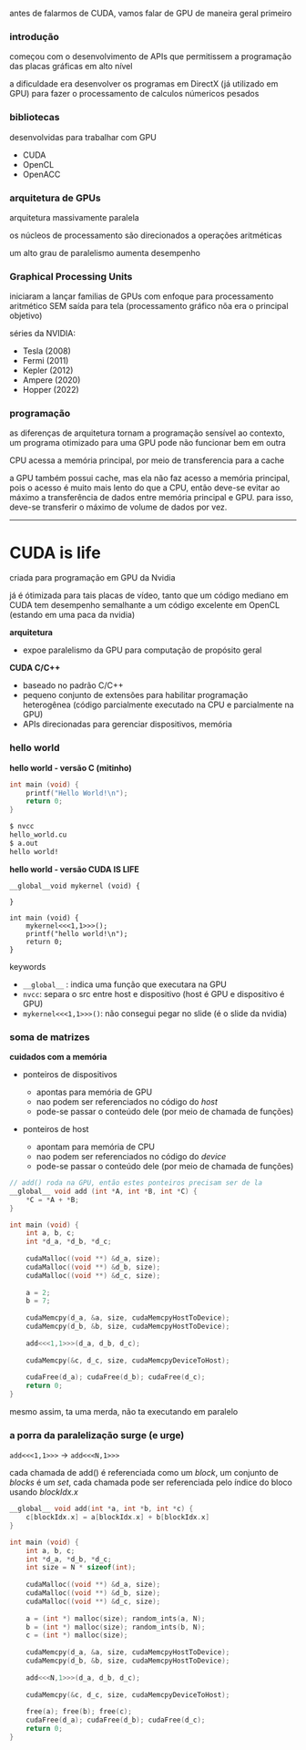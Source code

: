 antes de falarmos de CUDA, vamos falar de GPU de maneira geral primeiro

### introdução

começou com o desenvolvimento de APIs que permitissem a programação das placas gráficas em alto nível

a dificuldade era desenvolver os programas em DirectX (já utilizado em GPU) para fazer o processamento de calculos númericos pesados

### bibliotecas
desenvolvidas para trabalhar com GPU
- CUDA
- OpenCL
- OpenACC

### arquitetura de GPUs

arquitetura massivamente paralela

os núcleos de processamento são direcionados a operações aritméticas

um alto grau de paralelismo aumenta desempenho

### Graphical Processing Units

iniciaram a lançar familias de GPUs com enfoque para processamento aritmético SEM saída para tela (processamento gráfico nõa era o principal objetivo)

séries da NVIDIA:
- Tesla (2008)
- Fermi (2011)
- Kepler (2012)
- Ampere (2020)
- Hopper (2022)

### programação

as diferenças de arquitetura tornam a programação sensível ao contexto, um programa otimizado para uma GPU pode não funcionar bem em outra

CPU acessa a memória principal, por meio de transferencia para a cache

a GPU também possui cache, mas ela não faz acesso a memória principal, pois o acesso é muito mais lento do que a CPU, então deve-se evitar ao máximo a transferência de dados entre memória principal e GPU. para isso, deve-se transferir o máximo de volume de dados por vez.

---

# CUDA is life

criada para programação em GPU da Nvidia

já é ótimizada para tais placas de vídeo, tanto que um código mediano em CUDA tem desempenho semalhante a um código excelente em OpenCL (estando em uma paca da nvidia)

**arquitetura**
- expoe paralelismo da GPU para computação de propósito geral

**CUDA C/C++**
- baseado no padrão C/C++
- pequeno conjunto de extensões para habilitar programação heterogênea (código parcialmente executado na CPU e parcialmente na GPU)
- APIs direcionadas para gerenciar dispositivos, memória

### hello world
**hello world - versão C (mitinho)**
```c
int main (void) {
	printf("Hello World!\n");
	return 0;
}
```

```bash
$ nvcc
hello_world.cu
$ a.out
hello world!
```

**hello world - versão CUDA IS LIFE**
```
__global__void mykernel (void) {

}

int main (void) {
	mykernel<<<1,1>>>();
	printf("hello world!\n");
	return 0;	
}
```

keywords
- `__global__` : indica uma função que executara na GPU
- `nvcc`: separa o src entre host e dispositivo (host é GPU e dispositivo é GPU)
- `mykernel<<<1,1>>>()`: não consegui pegar no slide (é o slide da nvidia)

### soma de matrizes

**cuidados com a memória**
- ponteiros de dispositivos
	- apontas para memória de GPU
	- nao podem ser referenciados no código do *host*
	- pode-se passar o conteúdo dele (por meio de chamada de funções)

- ponteiros de host
	- apontam para memória de CPU
	- nao podem ser referenciados no código do *device*
	- pode-se passar o conteúdo dele (por meio de chamada de funções)


```c
// add() roda na GPU, então estes ponteiros precisam ser de la
__global__ void add (int *A, int *B, int *C) {
	*C = *A + *B;
}

int main (void) {
	int a, b, c;
	int *d_a, *d_b, *d_c;
	
	cudaMalloc((void **) &d_a, size);
	cudaMalloc((void **) &d_b, size);
	cudaMalloc((void **) &d_c, size);
	
	a = 2;
	b = 7;
	
	cudaMemcpy(d_a, &a, size, cudaMemcpyHostToDevice);
	cudaMemcpy(d_b, &b, size, cudaMemcpyHostToDevice);
	
	add<<<1,1>>>(d_a, d_b, d_c);
	
	cudaMemcpy(&c, d_c, size, cudaMemcpyDeviceToHost);
	
	cudaFree(d_a); cudaFree(d_b); cudaFree(d_c);
	return 0; 
}
```

mesmo assim, ta uma merda, não ta executando em paralelo

### a porra da paralelização surge (e urge)

`add<<<1,1>>>` -> `add<<<N,1>>>`

cada chamada de add() é referenciada como um *block*, um conjunto de *blocks* é um *set*, cada chamada pode ser referenciada pelo índice do bloco usando *blockIdx.x*

```c
__global__ void add(int *a, int *b, int *c) {
	c[blockIdx.x] = a[blockIdx.x] + b[blockIdx.x]
}

int main (void) {
	int a, b, c;
	int *d_a, *d_b, *d_c;
	int size = N * sizeof(int);
	
	cudaMalloc((void **) &d_a, size);
	cudaMalloc((void **) &d_b, size);
	cudaMalloc((void **) &d_c, size);
	
	a = (int *) malloc(size); random_ints(a, N);
	b = (int *) malloc(size); random_ints(b, N);
	c = (int *) malloc(size); 
	
	cudaMemcpy(d_a, &a, size, cudaMemcpyHostToDevice);
	cudaMemcpy(d_b, &b, size, cudaMemcpyHostToDevice);
	
	add<<<N,1>>>(d_a, d_b, d_c);
	
	cudaMemcpy(&c, d_c, size, cudaMemcpyDeviceToHost);
	
	free(a); free(b); free(c);
	cudaFree(d_a); cudaFree(d_b); cudaFree(d_c);
	return 0; 
}
```
